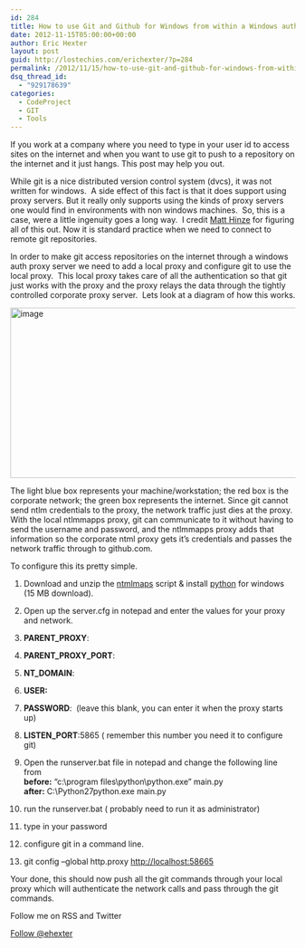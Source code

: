```yaml
---
id: 284
title: How to use Git and Github for Windows from within a Windows auth proxy network.
date: 2012-11-15T05:00:00+00:00
author: Eric Hexter
layout: post
guid: http://lostechies.com/erichexter/?p=284
permalink: /2012/11/15/how-to-use-git-and-github-for-windows-from-within-a-windows-auth-proxy-network/
dsq_thread_id:
  - "929178639"
categories:
  - CodeProject
  - GIT
  - Tools
---
```

If you work at a company where you need to type in your user id to access sites on the internet and when you want to use git to push to a repository on the internet and it just hangs. This post may help you out.

While git is a nice distributed version control system (dvcs), it was not written for windows.&nbsp; A side effect of this fact is that it does support using proxy servers. But it really only supports using the kinds of proxy servers one would find in environments with non windows machines.&nbsp; So, this is a case, were a little ingenuity goes a long way.&nbsp; I credit [Matt Hinze](http://lostechies.com/matthinze/) for figuring all of this out. Now it is standard practice when we need to connect to remote git repositories.

In order to make git access repositories on the internet through a windows auth proxy server we need to add a local proxy and configure git to use the local proxy.&nbsp; This local proxy takes care of all the authentication so that git just works with the proxy and the proxy relays the data through the tightly controlled corporate proxy server.&nbsp; Lets look at a diagram of how this works.

[<img style="background-image: none; border-bottom: 0px; border-left: 0px; padding-left: 0px; padding-right: 0px; display: inline; border-top: 0px; border-right: 0px; padding-top: 0px" title="image" border="0" alt="image" src="http://lostechies.com/erichexter/files/2012/11/image_thumb14.png" width="658" height="301" />](http://lostechies.com/erichexter/files/2012/11/image14.png)

The light blue box represents your machine/workstation; the red box is the corporate network; the green box represents the internet. Since git cannot send ntlm credentials to the proxy, the network traffic just dies at the proxy.&nbsp; With the local ntlmmapps proxy, git can communicate to it without having to send the username and password, and the ntlmmapps proxy adds that information so the corporate ntml proxy gets it’s credentials and passes the network traffic through to github.com. 

To configure this its pretty simple.

  1. Download and unzip the [ntmlmaps](http://sourceforge.net/projects/ntlmaps/files/ntlmaps/ntlmaps-0.9.9.0.1/ntlmaps-0.9.9.0.1.zip/download) script & install [python](http://www.python.org/ftp/python/2.7.3/python-2.7.3.amd64.msi) for windows (15 MB download).
  2. Open up the server.cfg in notepad and enter the values for your proxy and network.
  1. **PARENT_PROXY**:
  2. **PARENT\_PROXY\_PORT**:
  3. **NT_DOMAIN**:
  4. **USER:**
  5. **PASSWORD**:&nbsp; (leave this blank, you can enter it when the proxy starts up)
  6. **LISTEN_PORT**:5865 ( remember this number you need it to configure git)

  3. Open the runserver.bat file in notepad and change the following line from   
    **before:** &#8220;c:\program files\python\python.exe&#8221; main.py  
    **after:** C:\Python27python.exe main.py
  4. run the runserver.bat ( probably need to run it as administrator)
  5. type in your password
  6. configure git in a command line.
  1. git config &#8211;global http.proxy <http://localhost:58665>

Your done, this should now push all the git commands through your local proxy which will authenticate the network calls and pass through the git commands.

Follow me on RSS and Twitter
  
<a href="https://twitter.com/ehexter" style="float:left;valign:top" class="twitter-follow-button" data-show-count="false" data-size="large">Follow @ehexter</a><a style="float:left" href="http://feeds.feedburner.com/EricHexter" title="Subscribe to my feed" rel="alternate" type="application/rss+xml"><img src="http://www.feedburner.com/fb/images/pub/feed-icon32x32.png" alt="" style="border:0;padding-right:10px" /></a>